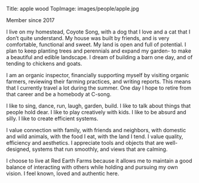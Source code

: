 Title: apple wood
TopImage: images/people/apple.jpg

Member since 2017

I live on my homestead, Coyote Song, with a dog that I love and a cat that I don’t quite understand.  My house was built by friends, and is very comfortable, functional and sweet.  My land is open and full of potential.  I plan to keep planting trees and perennials and expand my garden- to make a beautiful and edible landscape.   I dream of building a barn one day, and of tending to chickens and goats.

I am an organic inspector, financially supporting myself by visiting organic farmers, reviewing their farming practices, and writing reports. This means that I currently travel a lot during the summer. One day I hope to retire from that career and be a homebody at C-song.

I like to sing, dance, run, laugh, garden, build.  I like to talk about things that people hold dear.  I like to play creatively with kids.  I like to be absurd and silly.  I like to create efficient systems.

I value connection with family, with friends and neighbors, with domestic and wild animals, with the food I eat, with the land I tend.  I value quality, efficiency and aesthetics.  I appreciate tools and objects that are well-designed, systems that run smoothly, and views that are calming.

I choose to live at Red Earth Farms because it allows me to maintain a good balance of interacting with others while holding and pursuing my own vision.  I feel known, loved and authentic here.
